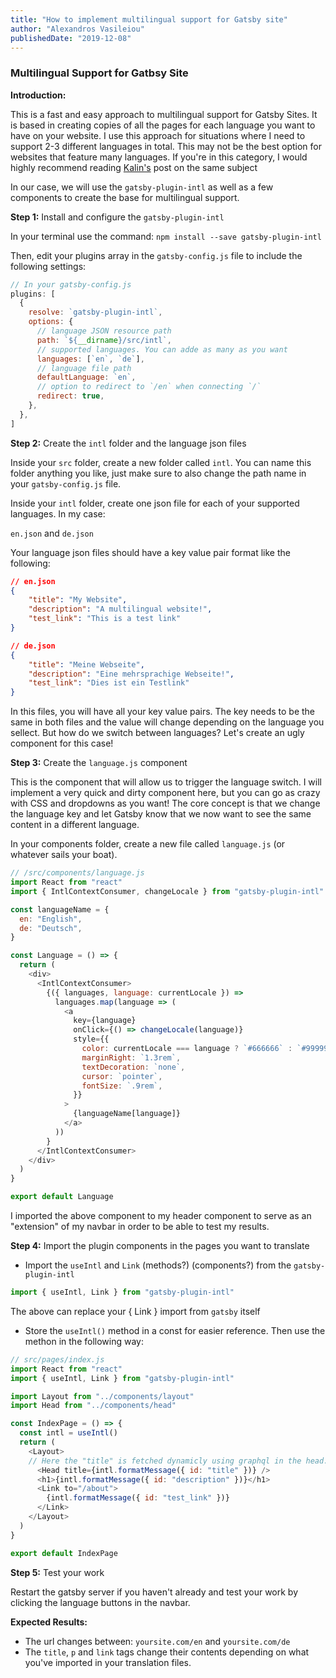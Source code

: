 ```yaml
---
title: "How to implement multilingual support for Gatsby site"
author: "Alexandros Vasileiou"
publishedDate: "2019-12-08"
---
```


### Multilingual Support for Gatbsy Site

**Introduction:**

This is a fast and easy approach to multilingual support for Gatsby Sites. It is based in creating copies of all the pages for each language you want to have on your website.
I use this approach for situations where I need to support 2-3 different languages in total. This may not be the best option for websites that feature many languages. If you're in this category, I would highly recommend reading [Kalin's](https://kalinchernev.github.io/multilingual-gatsbyjs) post on the same subject

In our case, we will use the `gatsby-plugin-intl` as well as a few components to create the base for multilingual support.

**Step 1:** Install and configure the `gatsby-plugin-intl`

In your terminal use the command:
`npm install --save gatsby-plugin-intl`

Then, edit your plugins array in the `gatsby-config.js` file to include the following settings:

```js
// In your gatsby-config.js
plugins: [
  {
    resolve: `gatsby-plugin-intl`,
    options: {
      // language JSON resource path
      path: `${__dirname}/src/intl`,
      // supported languages. You can adde as many as you want
      languages: [`en`, `de`],
      // language file path
      defaultLanguage: `en`,
      // option to redirect to `/en` when connecting `/`
      redirect: true,
    },
  },
]
```
**Step 2:** Create the `intl` folder and the language json files

Inside your `src` folder, create a new folder called `intl`. You can name this folder anything you like, just make sure to also change the path name in your `gatsby-config.js` file.

Inside your `intl` folder, create one json file for each of your supported languages. In my case:

`en.json` and `de.json`

Your language json files should have a key value pair format like the following:

```json
// en.json
{
    "title": "My Website",
    "description": "A multilingual website!",
    "test_link": "This is a test link"
}
```

```json
// de.json
{
    "title": "Meine Webseite",
    "description": "Eine mehrsprachige Webseite!",
    "test_link": "Dies ist ein Testlink"
}
```
In this files, you will have all your key value pairs. The key needs to be the same in both files and the value will change depending on the language you sellect.
But how do we switch between languages?
Let's create an ugly component for this case!

**Step 3:** Create the `language.js` component

This is the component that will allow us to trigger the language switch. I will implement a very quick and dirty component here, but you can go as crazy with CSS and dropdowns as you want!
The core concept is that we change the language key and let Gatsby know that we now want to see the same content in a different language.

In your components folder, create a new file called `language.js` (or whatever sails your boat).

```js
// /src/components/language.js
import React from "react"
import { IntlContextConsumer, changeLocale } from "gatsby-plugin-intl"

const languageName = {
  en: "English",
  de: "Deutsch",
}

const Language = () => {
  return (
    <div>
      <IntlContextConsumer>
        {({ languages, language: currentLocale }) =>
          languages.map(language => (
            <a
              key={language}
              onClick={() => changeLocale(language)}
              style={{
                color: currentLocale === language ? `#666666` : `#999999`,
                marginRight: `1.3rem`,
                textDecoration: `none`,
                cursor: `pointer`,
                fontSize: `.9rem`,
              }}
            >
              {languageName[language]}
            </a>
          ))
        }
      </IntlContextConsumer>
    </div>
  )
}

export default Language
```

I imported the above component to my header component to serve as an "extension" of my navbar in order to be able to test my results.

**Step 4:** Import the plugin components in the pages you want to translate

- Import the `useIntl` and `Link` (methods?) (components?) from the `gatsby-plugin-intl`

```js
import { useIntl, Link } from "gatsby-plugin-intl"
```
The above can replace your { Link } import from `gatsby` itself

- Store the `useIntl()` method in a const for easier reference. Then use the methon in the following way:

```js
// src/pages/index.js
import React from "react"
import { useIntl, Link } from "gatsby-plugin-intl"

import Layout from "../components/layout"
import Head from "../components/head"

const IndexPage = () => {
  const intl = useIntl()
  return (
    <Layout>
    // Here the "title" is fetched dynamicly using graphql in the head.js component 
      <Head title={intl.formatMessage({ id: "title" })} />
      <h1>{intl.formatMessage({ id: "description" })}</h1>
      <Link to="/about">
        {intl.formatMessage({ id: "test_link" })}
      </Link>
    </Layout>
  )
}

export default IndexPage
```

**Step 5:** Test your work

Restart the gatsby server if you haven't already and test your work by clicking the language buttons in the navbar.

**Expected Results:**
- The url changes between: `yoursite.com/en` and `yoursite.com/de`
- The `title`, `p` and `link` tags change their contents depending on what you've imported in your translation files.